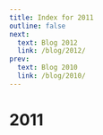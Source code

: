 ```yaml
---
title: Index for 2011
outline: false
next:
  text: Blog 2012
  link: /blog/2012/
prev:
  text: Blog 2010
  link: /blog/2010/
---
```


# 2011

<BlogIndex year=2011 />
